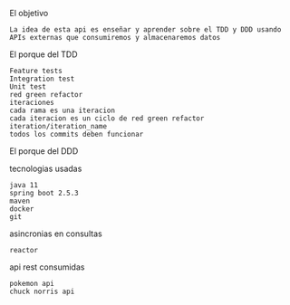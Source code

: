 El objetivo
    
    La idea de esta api es enseñar y aprender sobre el TDD y DDD usando APIs externas que consumiremos y almacenaremos datos
    
El porque del TDD
    
    Feature tests
    Integration test
    Unit test
    red green refactor
    iteraciones
    cada rama es una iteracion
    cada iteracion es un ciclo de red green refactor
    iteration/iteration_name
    todos los commits deben funcionar

El porque del DDD

tecnologias usadas
    
    java 11
    spring boot 2.5.3
    maven
    docker
    git
    

asincronias en consultas
    
    reactor

api rest consumidas
    
    pokemon api
    chuck norris api


